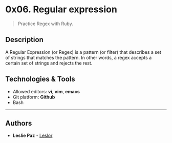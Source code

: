 # 0x06. Regular expression
> Practice Regex with Ruby.

## Description
A Regular Expression (or Regex) is a pattern (or filter) that describes a set of strings that matches the pattern. In other words, a regex accepts a certain set of strings and rejects the rest.

## Technologies & Tools
+ Allowed editors: **vi**, **vim**, **emacs**
+ Git platform: **Github**
+ Bash
---

## Authors
* **Leslie Paz** - [Leslor](https://github.com/Leslor)
